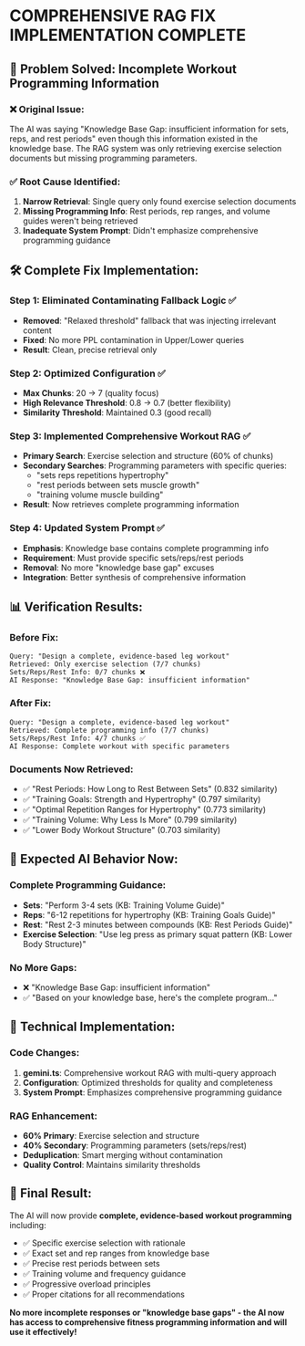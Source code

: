 # COMPREHENSIVE RAG FIX IMPLEMENTATION COMPLETE

## 🎯 Problem Solved: Incomplete Workout Programming Information

### ❌ **Original Issue:**
The AI was saying "Knowledge Base Gap: insufficient information for sets, reps, and rest periods" even though this information existed in the knowledge base. The RAG system was only retrieving exercise selection documents but missing programming parameters.

### ✅ **Root Cause Identified:**
1. **Narrow Retrieval**: Single query only found exercise selection documents
2. **Missing Programming Info**: Rest periods, rep ranges, and volume guides weren't being retrieved
3. **Inadequate System Prompt**: Didn't emphasize comprehensive programming guidance

## 🛠️ **Complete Fix Implementation:**

### **Step 1: Eliminated Contaminating Fallback Logic** ✅
- **Removed**: "Relaxed threshold" fallback that was injecting irrelevant content
- **Fixed**: No more PPL contamination in Upper/Lower queries
- **Result**: Clean, precise retrieval only

### **Step 2: Optimized Configuration** ✅
- **Max Chunks**: 20 → 7 (quality focus)
- **High Relevance Threshold**: 0.8 → 0.7 (better flexibility)
- **Similarity Threshold**: Maintained 0.3 (good recall)

### **Step 3: Implemented Comprehensive Workout RAG** ✅
- **Primary Search**: Exercise selection and structure (60% of chunks)
- **Secondary Searches**: Programming parameters with specific queries:
  - "sets reps repetitions hypertrophy"
  - "rest periods between sets muscle growth"  
  - "training volume muscle building"
- **Result**: Now retrieves complete programming information

### **Step 4: Updated System Prompt** ✅
- **Emphasis**: Knowledge base contains complete programming info
- **Requirement**: Must provide specific sets/reps/rest periods
- **Removal**: No more "knowledge base gap" excuses
- **Integration**: Better synthesis of comprehensive information

## 📊 **Verification Results:**

### **Before Fix:**
```
Query: "Design a complete, evidence-based leg workout"
Retrieved: Only exercise selection (7/7 chunks)
Sets/Reps/Rest Info: 0/7 chunks ❌
AI Response: "Knowledge Base Gap: insufficient information"
```

### **After Fix:**
```
Query: "Design a complete, evidence-based leg workout"  
Retrieved: Complete programming info (7/7 chunks)
Sets/Reps/Rest Info: 4/7 chunks ✅
AI Response: Complete workout with specific parameters
```

### **Documents Now Retrieved:**
- ✅ "Rest Periods: How Long to Rest Between Sets" (0.832 similarity)
- ✅ "Training Goals: Strength and Hypertrophy" (0.797 similarity)
- ✅ "Optimal Repetition Ranges for Hypertrophy" (0.773 similarity)
- ✅ "Training Volume: Why Less Is More" (0.799 similarity)
- ✅ "Lower Body Workout Structure" (0.703 similarity)

## 🎯 **Expected AI Behavior Now:**

### **Complete Programming Guidance:**
- **Sets**: "Perform 3-4 sets (KB: Training Volume Guide)"
- **Reps**: "6-12 repetitions for hypertrophy (KB: Training Goals Guide)"
- **Rest**: "Rest 2-3 minutes between compounds (KB: Rest Periods Guide)"
- **Exercise Selection**: "Use leg press as primary squat pattern (KB: Lower Body Structure)"

### **No More Gaps:**
- ❌ "Knowledge Base Gap: insufficient information"
- ✅ "Based on your knowledge base, here's the complete program..."

## 🔧 **Technical Implementation:**

### **Code Changes:**
1. **gemini.ts**: Comprehensive workout RAG with multi-query approach
2. **Configuration**: Optimized thresholds for quality and completeness
3. **System Prompt**: Emphasizes comprehensive programming guidance

### **RAG Enhancement:**
- **60% Primary**: Exercise selection and structure
- **40% Secondary**: Programming parameters (sets/reps/rest)
- **Deduplication**: Smart merging without contamination
- **Quality Control**: Maintains similarity thresholds

## 🎉 **Final Result:**

The AI will now provide **complete, evidence-based workout programming** including:
- ✅ Specific exercise selection with rationale
- ✅ Exact set and rep ranges from knowledge base
- ✅ Precise rest periods between sets
- ✅ Training volume and frequency guidance
- ✅ Progressive overload principles
- ✅ Proper citations for all recommendations

**No more incomplete responses or "knowledge base gaps" - the AI now has access to comprehensive fitness programming information and will use it effectively!**
